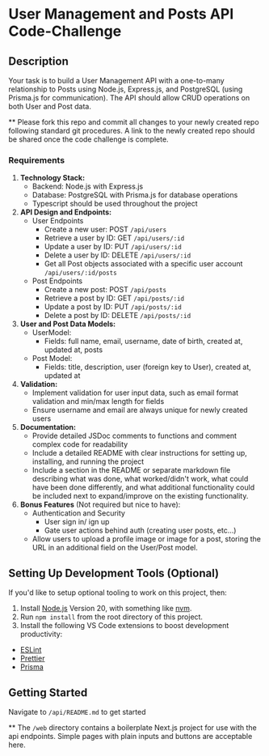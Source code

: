 # User Management and Posts API Code-Challenge

## Description

Your task is to build a User Management API with a one-to-many relationship to Posts using Node.js, Express.js, and PostgreSQL (using Prisma.js for communication). The API should allow CRUD operations on both User and Post data.

\*\* Please fork this repo and commit all changes to your newly created repo following standard git procedures. A link to the newly created repo should be shared once the code challenge is complete.

### Requirements

1. **Technology Stack:**
   - Backend: Node.js with Express.js
   - Database: PostgreSQL with Prisma.js for database operations
   - Typescript should be used throughout the project
2. **API Design and Endpoints:**
   - User Endpoints
     - Create a new user: POST `/api/users`
     - Retrieve a user by ID: GET `/api/users/:id`
     - Update a user by ID: PUT `/api/users/:id`
     - Delete a user by ID: DELETE `/api/users/:id`
     - Get all Post objects associated with a specific user account `/api/users/:id/posts`
   - Post Endpoints
     - Create a new post: POST `/api/posts`
     - Retrieve a post by ID: GET `/api/posts/:id`
     - Update a post by ID: PUT `/api/posts/:id`
     - Delete a post by ID: DELETE `/api/posts/:id`
3. **User and Post Data Models:**
   - UserModel:
     - Fields: full name, email, username, date of birth, created at, updated at, posts
   - Post Model:
     - Fields: title, description, user (foreign key to User), created at, updated at
4. **Validation:**
   - Implement validation for user input data, such as email format validation and min/max length for fields
   - Ensure username and email are always unique for newly created users
5. **Documentation:**
   - Provide detailed JSDoc comments to functions and comment complex code for readability
   - Include a detailed README with clear instructions for setting up, installing, and running the project
   - Include a section in the README or separate markdown file describing what was done, what worked/didn't work, what could have been done differently, and what additional functionality could be included next to expand/improve on the existing functionality.
6. **Bonus Features** (Not required but nice to have):
   - Authentication and Security
     - User sign in/ ign up
     - Gate user actions behind auth (creating user posts, etc...)
   - Allow users to upload a profile image or image for a post, storing the URL in an additional field on the User/Post model.

## Setting Up Development Tools (Optional)

If you'd like to setup optional tooling to work on this project, then:

1. Install [Node.js](https://nodejs.org/en) Version 20, with something like [nvm](https://github.com/nvm-sh/nvm).
2. Run `npm install` from the root directory of this project.
3. Install the following VS Code extensions to boost development productivity:

- [ESLint](https://marketplace.visualstudio.com/items?itemName=dbaeumer.vscode-eslint)
- [Prettier](https://marketplace.visualstudio.com/items?itemName=esbenp.prettier-vscode)
- [Prisma](https://marketplace.visualstudio.com/items?itemName=Prisma.prisma)

## Getting Started

Navigate to `/api/README.md` to get started

\*\* The `/web` directory contains a boilerplate Next.js project for use with the api endpoints. Simple pages with plain inputs and buttons are acceptable here.
